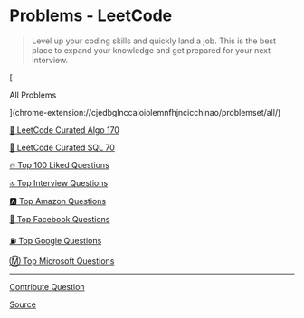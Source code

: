 # Problems - LeetCode

> Level up your coding skills and quickly land a job. This is the best place to expand your knowledge and get prepared for your next interview.

[

All Problems



](chrome-extension://cjedbglnccaioiolemnfhjncicchinao/problemset/all/)

 [🔶 LeetCode Curated Algo 170](chrome-extension://cjedbglnccaioiolemnfhjncicchinao/problemset/leetcode-curated-algo-170/)

 [🔷 LeetCode Curated SQL 70](chrome-extension://cjedbglnccaioiolemnfhjncicchinao/problemset/leetcode-curated-sql-70/)

 [🔥 Top 100 Liked Questions](chrome-extension://cjedbglnccaioiolemnfhjncicchinao/problemset/top-100-liked-questions/)

 [🔝 Top Interview Questions](chrome-extension://cjedbglnccaioiolemnfhjncicchinao/problemset/top-interview-questions/)

 [🅰️ Top Amazon Questions](chrome-extension://cjedbglnccaioiolemnfhjncicchinao/problemset/top-amazon-questions/)

 [🎏 Top Facebook Questions](chrome-extension://cjedbglnccaioiolemnfhjncicchinao/problemset/top-facebook-questions/)

 [⛽ Top Google Questions](chrome-extension://cjedbglnccaioiolemnfhjncicchinao/problemset/top-google-questions/)

 [Ⓜ️ Top Microsoft Questions](chrome-extension://cjedbglnccaioiolemnfhjncicchinao/problemset/m-top-microsoft-questions/)

* * *

 [Contribute Question](chrome-extension://cjedbglnccaioiolemnfhjncicchinao/contribute/)


[Source](https://leetcode.com/problemset/all/)